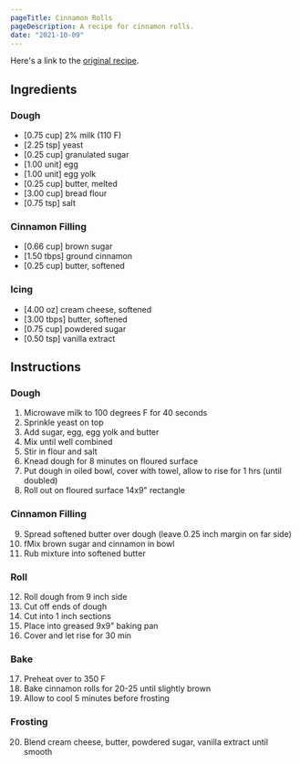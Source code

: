 ```yaml
---
pageTitle: Cinnamon Rolls
pageDescription: A recipe for cinnamon rolls.
date: "2021-10-09"
---
```


Here's a link to the [original recipe](https://www.ambitiouskitchen.com/best-cinnamon-rolls/).

## Ingredients

### Dough
* [0.75 cup] 2% milk (110 F)
* [2.25 tsp] yeast
* [0.25 cup] granulated sugar
* [1.00 unit] egg
* [1.00 unit] egg yolk
* [0.25 cup] butter, melted
* [3.00 cup] bread flour
* [0.75 tsp] salt

### Cinnamon Filling
* [0.66 cup] brown sugar
* [1.50 tbps] ground cinnamon
* [0.25 cup] butter, softened

### Icing
* [4.00 oz] cream cheese, softened
* [3.00 tbps] butter, softened
* [0.75 cup] powdered sugar
* [0.50 tsp] vanilla extract

## Instructions

### Dough
1. Microwave milk to 100 degrees F for 40 seconds
2. Sprinkle yeast on top
3. Add sugar, egg, egg yolk and butter
4. Mix until well combined
5. Stir in flour and salt
6. Knead dough for 8 minutes on floured surface
7. Put dough in oiled bowl, cover with towel, allow to rise for 1 hrs (until doubled)
8. Roll out on floured surface 14x9" rectangle

### Cinnamon Filling
9. Spread softened butter over dough (leave 0.25 inch margin on far side)
10. fMix brown sugar and cinnamon in bowl
11. Rub mixture into softened butter

### Roll
12. Roll dough from 9 inch side
13. Cut off ends of dough
14. Cut into 1 inch sections
15. Place into greased 9x9" baking pan
16. Cover and let rise for 30 min

### Bake
17. Preheat over to 350 F
18. Bake cinnamon rolls for 20-25 until slightly brown
19. Allow to cool 5 minutes before frosting

### Frosting
20. Blend cream cheese, butter, powdered sugar, vanilla extract until smooth
